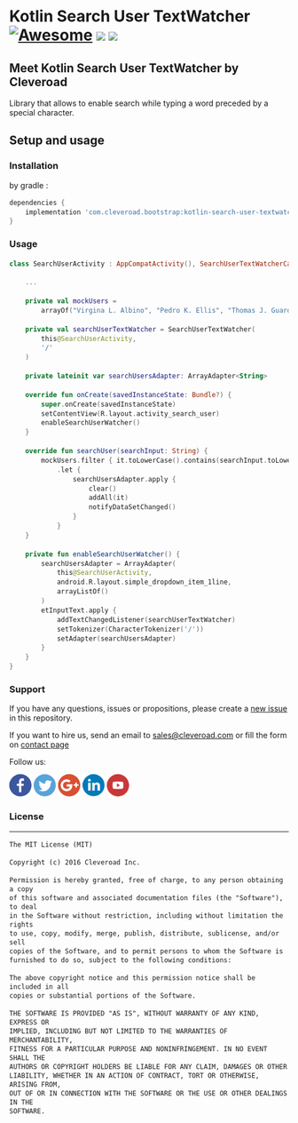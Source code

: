 # Kotlin Search User TextWatcher [![Awesome](https://cdn.rawgit.com/sindresorhus/awesome/d7305f38d29fed78fa85652e3a63e154dd8e8829/media/badge.svg)](https://github.com/sindresorhus/awesome) <img src="https://www.cleveroad.com/public/comercial/label-android.svg" height="19"> <a href="https://www.cleveroad.com/?utm_source=github&utm_medium=label&utm_campaign=contacts"><img src="https://www.cleveroad.com/public/comercial/label-cleveroad.svg" height="19"></a>

## Meet Kotlin Search User TextWatcher by Cleveroad

Library that allows to enable search while typing a word preceded by a special character.


## Setup and usage
### Installation
by gradle :
```groovy
dependencies {
    implementation 'com.cleveroad.bootstrap:kotlin-search-user-textwatcher:3.0.0'
}
```

### Usage ###


```kotlin
class SearchUserActivity : AppCompatActivity(), SearchUserTextWatcherCallback {

    ...

    private val mockUsers =
        arrayOf("Virgina L. Albino", "Pedro K. Ellis", "Thomas J. Guardado", "Aaron C. Kirby")

    private val searchUserTextWatcher = SearchUserTextWatcher(
        this@SearchUserActivity,
        '/'
    )

    private lateinit var searchUsersAdapter: ArrayAdapter<String>

    override fun onCreate(savedInstanceState: Bundle?) {
        super.onCreate(savedInstanceState)
        setContentView(R.layout.activity_search_user)
        enableSearchUserWatcher()
    }

    override fun searchUser(searchInput: String) {
        mockUsers.filter { it.toLowerCase().contains(searchInput.toLowerCase()) }
            .let {
                searchUsersAdapter.apply {
                    clear()
                    addAll(it)
                    notifyDataSetChanged()
                }
            }
    }

    private fun enableSearchUserWatcher() {
        searchUsersAdapter = ArrayAdapter(
            this@SearchUserActivity,
            android.R.layout.simple_dropdown_item_1line,
            arrayListOf()
        )
        etInputText.apply {
            addTextChangedListener(searchUserTextWatcher)
            setTokenizer(CharacterTokenizer('/'))
            setAdapter(searchUsersAdapter)
        }
    }
}
```

### Support ###
If you have any questions, issues or propositions, please create a <a href="../../issues/new">new issue</a> in this repository.

If you want to hire us, send an email to sales@cleveroad.com or fill the form on <a href="https://www.cleveroad.com/contact">contact page</a>

Follow us:

[![Awesome](/images/social/facebook.png)](https://www.facebook.com/cleveroadinc/)   [![Awesome](/images/social/twitter.png)](https://twitter.com/cleveroadinc)   [![Awesome](/images/social/google.png)](https://plus.google.com/+CleveroadInc)   [![Awesome](/images/social/linkedin.png)](https://www.linkedin.com/company/cleveroad-inc-)   [![Awesome](/images/social/youtube.png)](https://www.youtube.com/channel/UCFNHnq1sEtLiy0YCRHG2Vaw)
<br/>

### License ###
* * *
    The MIT License (MIT)

    Copyright (c) 2016 Cleveroad Inc.

    Permission is hereby granted, free of charge, to any person obtaining a copy
    of this software and associated documentation files (the "Software"), to deal
    in the Software without restriction, including without limitation the rights
    to use, copy, modify, merge, publish, distribute, sublicense, and/or sell
    copies of the Software, and to permit persons to whom the Software is
    furnished to do so, subject to the following conditions:

    The above copyright notice and this permission notice shall be included in all
    copies or substantial portions of the Software.

    THE SOFTWARE IS PROVIDED "AS IS", WITHOUT WARRANTY OF ANY KIND, EXPRESS OR
    IMPLIED, INCLUDING BUT NOT LIMITED TO THE WARRANTIES OF MERCHANTABILITY,
    FITNESS FOR A PARTICULAR PURPOSE AND NONINFRINGEMENT. IN NO EVENT SHALL THE
    AUTHORS OR COPYRIGHT HOLDERS BE LIABLE FOR ANY CLAIM, DAMAGES OR OTHER
    LIABILITY, WHETHER IN AN ACTION OF CONTRACT, TORT OR OTHERWISE, ARISING FROM,
    OUT OF OR IN CONNECTION WITH THE SOFTWARE OR THE USE OR OTHER DEALINGS IN THE
    SOFTWARE.